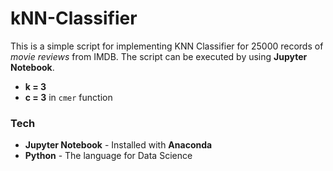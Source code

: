 # kNN-Classifier
This is a simple script for implementing KNN Classifier for 25000 records of _movie reviews_ from IMDB. The script can be executed by using **Jupyter Notebook**.
- **k = 3**
- **c = 3** in `cmer`  function
### Tech
- **Jupyter Notebook** - Installed with **Anaconda**
- **Python** - The language for Data Science
